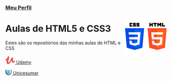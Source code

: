 ### [Meu Perfil](http://phstefen.github.io/)

<img align="right" src="img/htmlcss.png" width="130">

# Aulas de HTML5 e CSS3
Estes são os repositórios das minhas aulas de HTML e CSS


[<img src="img/udemy.png" width="30" style="vertical-align:bottom"> Udemy](https://github.com/phStefen/aulas-html-css/tree/master/udemy/)

[<img src="img/unicesumar.png" width="20" style="vertical-align:bottom"> Unicesumar](https://github.com/phStefen/aulas-html-css/tree/master/unicesumar/)